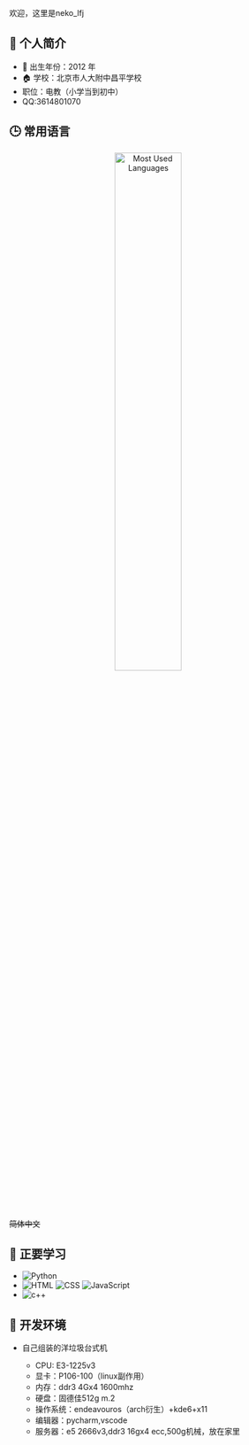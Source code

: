 欢迎，这里是neko_lfj

## 👋 个人简介

- 🍼 出生年份：2012 年
- 🏠 学校：北京市人大附中昌平学校
- 职位：电教（小学当到初中）
- QQ:3614801070

## 🕒 常用语言

<div align="center">
  <a href="https://bgithub.xyz/1ctrl-cv"><img alt="Most Used Languages" width=49% src="https://github-readme-stats.vercel.app/api/top-langs/?username=1ctrl-cv&theme=default&layout=compact" /></a>
</div>

~~简体中文~~

## 🌱 正要学习

- ![Python](https://img.shields.io/badge/Python-yellow?style=flat-square&logo=Java&logoColor=white)
- ![HTML](https://img.shields.io/badge/HTML-red?style=flat-square&logo=html5&logoColor=white) ![CSS](https://img.shields.io/badge/CSS-blue?style=flat-square&logo=css3&logoColor=white) ![JavaScript](https://img.shields.io/badge/JavaScript-yellow?style=flat-square&logo=JavaScript&logoColor=white)
- ![c++](https://img.shields.io/badge/c%E8%89%B9-purple?style=flat-square&logo=cplusplus&logoColor=white)

## 🔧 开发环境

- 自己组装的洋垃圾台式机

  - CPU: E3-1225v3
  - 显卡：P106-100（linux副作用）
  - 内存：ddr3 4Gx4 1600mhz
  - 硬盘：固德佳512g m.2
  - 操作系统：endeavouros（arch衍生）+kde6+x11
  - 编辑器：pycharm,vscode
  - 服务器：e5 2666v3,ddr3 16gx4 ecc,500g机械，放在家里
